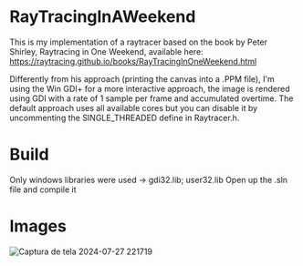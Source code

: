 # RayTracingInAWeekend
This is my implementation of a raytracer based on the book by Peter Shirley, Raytracing in One Weekend, available here: 
https://raytracing.github.io/books/RayTracingInOneWeekend.html

Differently from his approach (printing the canvas into a .PPM file), I'm using the Win GDI+ for a more interactive approach, the image is rendered using GDI with a rate of 1 sample per frame and accumulated overtime.
The default approach uses all available cores but you can disable it by uncommenting the SINGLE_THREADED define in Raytracer.h.

# Build
Only windows libraries were used -> gdi32.lib; user32.lib
Open up the .sln file and compile it

# Images
![Captura de tela 2024-07-27 221719](https://github.com/user-attachments/assets/3a5728c4-7fb2-40e4-adcb-fac4e5cbf283)
